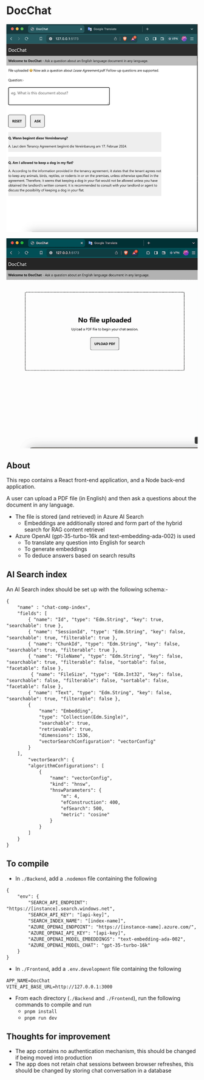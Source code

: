 # DocChat

![](Demo1.png)

![](Demo2.gif)

## About

This repo contains a React front-end application, and a Node back-end application.

A user can upload a PDF file (in English) and then ask a questions about the document in any language.

* The file is stored (and retrieved) in Azure AI Search
  * Embeddings are additionally stored and form part of the hybrid search for RAG content retrievel
* Azure OpenAI (gpt-35-turbo-16k and text-embedding-ada-002) is used
  * To translate any question into English for search
  * To generate embeddings
  * To deduce answers based on search results

## AI Search index

An AI Search index should be set up with the following schema:-

```
{
    "name" : "chat-comp-index",
    "fields": [
        { "name": "Id", "type": "Edm.String", "key": true, "searchable": true },
        { "name": "SessionId", "type": "Edm.String", "key": false, "searchable": true, "filterable": true },
        { "name": "ChunkId", "type": "Edm.String", "key": false, "searchable": true, "filterable": true },
        { "name": "FileName", "type": "Edm.String", "key": false, "searchable": true, "filterable": false, "sortable": false, "facetable": false },
         { "name": "FileSize", "type": "Edm.Int32", "key": false, "searchable": false, "filterable": false, "sortable": false, "facetable": false },
        { "name": "Text", "type": "Edm.String", "key": false, "searchable": true, "filterable": false },
        {
            "name": "Embedding",
            "type": "Collection(Edm.Single)",
            "searchable": true,
            "retrievable": true,
            "dimensions": 1536,
            "vectorSearchConfiguration": "vectorConfig"
        }
    ],
        "vectorSearch": {
        "algorithmConfigurations": [
            {
                "name": "vectorConfig",
                "kind": "hnsw",
                "hnswParameters": {
                    "m": 4,
                    "efConstruction": 400,
                    "efSearch": 500,
                    "metric": "cosine"
                }
            }
        ]
    }
}
```

## To compile

* In `./Backend`, add a `.nodemon` file containing the following

```
{
    "env": {
        "SEARCH_API_ENDPOINT": "https://[instance].search.windows.net",
        "SEARCH_API_KEY": "[api-key]",
        "SEARCH_INDEX_NAME": "[index-name]",
        "AZURE_OPENAI_ENDPOINT": "https://[instance-name].azure.com/",
        "AZURE_OPENAI_API_KEY": "[api-key]",
        "AZURE_OPENAI_MODEL_EMBEDDINGS": "text-embedding-ada-002",
        "AZURE_OPENAI_MODEL_CHAT": "gpt-35-turbo-16k"
    }
}
```

* In `./Frontend`, add a `.env.development` file containing the following

```
APP_NAME=DocChat
VITE_API_BASE_URL=http://127.0.0.1:3000
```

* From each directory (`./Backend` and `./Frontend`), run the following commands to compile and run
  * `pnpm install`
  * `pnpm run dev`


## Thoughts for improvement

* The app contains no authentication mechanism, this should be changed if being moved into production
* The app does not retain chat sessions between browser refreshes, this should be changed by storing chat conversation in a database
